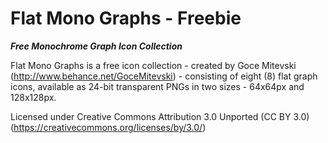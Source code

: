 # Flat Mono Graphs - Freebie #
***Free Monochrome Graph Icon Collection***

Flat Mono Graphs is a free icon collection - created by Goce Mitevski (http://www.behance.net/GoceMitevski) - consisting of eight (8) flat graph icons, available as 24-bit transparent PNGs in two sizes - 64x64px and 128x128px.

Licensed under Creative Commons Attribution 3.0 Unported (CC BY 3.0)(https://creativecommons.org/licenses/by/3.0/)
